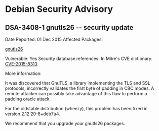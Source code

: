 
Debian Security Advisory
========================


DSA-3408-1 gnutls26 -- security update
--------------------------------------



Date Reported:
01 Dec 2015
Affected Packages:

[gnutls26](https://packages.debian.org/src:gnutls26)

Vulnerable:
Yes
Security database references:
In Mitre's CVE dictionary: [CVE-2015-8313](https://security-tracker.debian.org/tracker/CVE-2015-8313).  

More information:

It was discovered that GnuTLS, a library implementing the TLS and SSL
protocols, incorrectly validates the first byte of padding in CBC modes.
A remote attacker can possibly take advantage of this flaw to perform a
padding oracle attack.


For the oldstable distribution (wheezy), this problem has been fixed
in version 2.12.20-8+deb7u4.


We recommend that you upgrade your gnutls26 packages.





